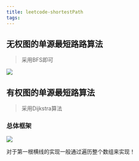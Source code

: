 ```yaml
---
title: leetcode-shortestPath
tags:
---
```


## 无权图的单源最短路路算法

>   采用BFS即可

![](https://gitblog-1302688916.cos.ap-beijing.myqcloud.com/cs224n/202103/26/203948-619437.png)



## 有权图的单源最短路算法

>   采用Dijkstra算法

### 总体框架

![](https://gitblog-1302688916.cos.ap-beijing.myqcloud.com/cs224n/202103/26/205217-529709.png)

对于第一根横线的实现一般通过遍历整个数组来实现！